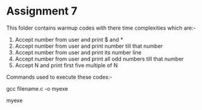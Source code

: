 # Assignment 7
 This folder contains warmup codes with there time complexities which are:- 
 1. Accept number from user and print $ and *
 2. Accept number from user and print number till that number
 3. Accept number from user and print its number line
 4. Accept number from user and print all odd numbers till that number
 5. Accept N and print first five multiple of N
 
 Commands used to execute these codes:- 
 
 gcc filename.c -o myexe 
 
 myexe

